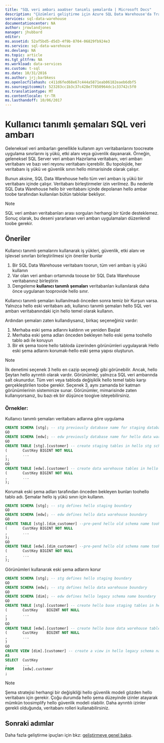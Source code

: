 ```yaml
---
title: "SQL veri ambarı aaaUser tanımlı şemalarda | Microsoft Docs"
description: "Çözümleri geliştirme için Azure SQL Data Warehouse'da Transact-SQL şemalarını kullanma ipuçları."
services: sql-data-warehouse
documentationcenter: NA
author: jrowlandjones
manager: jhubbard
editor: 
ms.assetid: 52af5bd5-d5d3-4f9b-8704-06829fb924e3
ms.service: sql-data-warehouse
ms.devlang: NA
ms.topic: article
ms.tgt_pltfrm: NA
ms.workload: data-services
ms.custom: t-sql
ms.date: 10/31/2016
ms.author: jrj;barbkess
ms.openlocfilehash: c411d6fed68e67c444a5871eab06182eaeb6dbf5
ms.sourcegitcommit: 523283cc1b3c37c428e77850964dc1c33742c5f0
ms.translationtype: MT
ms.contentlocale: tr-TR
ms.lasthandoff: 10/06/2017
---
```

# <a name="user-defined-schemas-in-sql-data-warehouse"></a>Kullanıcı tanımlı şemaları SQL veri ambarı
Geleneksel veri ambarları genellikle kullanım ayrı veritabanlarını toocreate uygulama sınırlarını iş yükü, etki alanı veya güvenlik dayanarak. Örneğin, geleneksel SQL Server veri ambarı Hazırlama veritabanı, veri ambarı veritabanı ve bazı veri reyonu veritabanı içerebilir. Bu topolojide, her veritabanı iş yükü ve güvenlik sınırı hello mimarisinde olarak çalışır.

Bunun aksine, SQL Data Warehouse hello tüm veri ambarı iş yükü bir veritabanı içinde çalışır. Veritabanı birleştirmeler izin verilmez. Bu nedenle SQL Data Warehouse hello bir veritabanı içinde depolanan hello ambar toobe tarafından kullanılan bütün tablolar bekliyor.

> [!NOTE]
> SQL veri ambarı veritabanları arası sorguları herhangi bir türde desteklemez. Sonuç olarak, bu deseni yararlanan veri ambarı uygulamaları düzenlendi toobe gerekir.
> 
> 

## <a name="recommendations"></a>Öneriler
Kullanıcı tanımlı şemalarını kullanarak iş yükleri, güvenlik, etki alanı ve işlevsel sınırları birleştirilmesi için öneriler bunlar

1. Bir SQL Data Warehouse veritabanı toorun, tüm veri ambarı iş yükü kullanın
2. Var olan veri ambarı ortamında toouse bir SQL Data Warehouse veritabanınız birleştirin
3. Dengeleme **kullanıcı tanımlı şemaları** veritabanları kullanılarak daha önce uygulanan tooprovide hello sınır.

Kullanıcı tanımlı şemaları kullanılmadı önceden sonra temiz bir Kurşun varsa. Yalnızca hello eski veritabanı adı, kullanıcı tanımlı şemaları hello SQL veri ambarı veritabanındaki için hello temel olarak kullanın.

Ardından şemaları zaten kullandıysanız, birkaç seçeneğiniz vardır:

1. Merhaba eski şema adlarını kaldırın ve yeniden Başlat
2. Merhaba eski şema adları önceden bekleyen hello eski şema toohello tablo adı ile koruyun
3. Bir ek şema toore hello tabloda üzerinden görünümleri uygulayarak Hello eski şema adlarını korumak-hello eski şema yapısı oluşturun.

> [!NOTE]
> İlk denetimi seçenek 3 hello en cazip seçeneği gibi görünebilir. Ancak, hello Şeytan hello ayrıntılı olarak vardır. Görünümler, yalnızca SQL veri ambarında salt okunurdur. Tüm veri veya tabloda değişiklik hello temel tablo karşı gerçekleştirilen toobe gerekir. Seçenek 3, aynı zamanda bir katman görünümlerinin sisteminize sunar. Görünümler, mimarisinde zaten kullanıyorsanız, bu bazı ek bir düşünce toogive isteyebilirsiniz.
> 
> 

### <a name="examples"></a>Örnekler:
Kullanıcı tanımlı şemaları veritabanı adlarına göre uygulama

```sql
CREATE SCHEMA [stg]; -- stg previously database name for staging database
GO
CREATE SCHEMA [edw]; -- edw previously database name for hello data warehouse
GO
CREATE TABLE [stg].[customer] -- create staging tables in hello stg schema
(       CustKey BIGINT NOT NULL
,       ...
);
GO
CREATE TABLE [edw].[customer] -- create data warehouse tables in hello edw schema
(       CustKey BIGINT NOT NULL
,       ...
);
```

Korumak eski şema adları tarafından önceden bekleyen bunları toohello tablo adı. Şemalar hello iş yükü sınırı için kullanın.

```sql
CREATE SCHEMA [stg]; -- stg defines hello staging boundary
GO
CREATE SCHEMA [edw]; -- edw defines hello data warehouse boundary
GO
CREATE TABLE [stg].[dim_customer] --pre-pend hello old schema name toohello table and create in hello staging boundary
(       CustKey BIGINT NOT NULL
,       ...
);
GO
CREATE TABLE [edw].[dim_customer] --pre-pend hello old schema name toohello table and create in hello data warehouse boundary
(       CustKey BIGINT NOT NULL
,       ...
);
```

Görünümleri kullanarak eski şema adlarını korur

```sql
CREATE SCHEMA [stg]; -- stg defines hello staging boundary
GO
CREATE SCHEMA [edw]; -- stg defines hello data warehouse boundary
GO
CREATE SCHEMA [dim]; -- edw defines hello legacy schema name boundary
GO
CREATE TABLE [stg].[customer] -- create hello base staging tables in hello staging boundary
(       CustKey    BIGINT NOT NULL
,       ...
)
GO
CREATE TABLE [edw].[customer] -- create hello base data warehouse tables in hello data warehouse boundary
(       CustKey    BIGINT NOT NULL
,       ...
)
GO
CREATE VIEW [dim].[customer] -- create a view in hello legacy schema name boundary for presentation consistency purposes only
AS
SELECT  CustKey
,       ...
FROM    [edw].customer
;
```

> [!NOTE]
> Şema stratejisi herhangi bir değişikliği hello güvenlik modeli gözden hello veritabanı için gerekir. Çoğu durumda hello şema düzeyinde izinler atayarak mümkün toosimplify hello güvenlik modeli olabilir. Daha ayrıntılı izinler gerekli olduğunda, veritabanı rolleri kullanabilirsiniz.
> 
> 

## <a name="next-steps"></a>Sonraki adımlar
Daha fazla geliştirme ipuçları için bkz: [geliştirmeye genel bakış][development overview].

<!--Image references-->

<!--Article references-->
[development overview]: sql-data-warehouse-overview-develop.md

<!--MSDN references-->

<!--Other Web references-->
